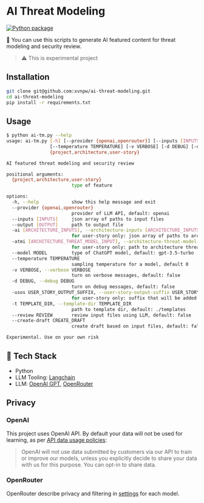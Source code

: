 # AI Threat Modeling

[![Python package](https://github.com/xvnpw/ai-threat-modeling/actions/workflows/build.yaml/badge.svg)](https://github.com/xvnpw/ai-threat-modeling/actions/workflows/build.yaml)

🤖 You can use this scripts to generate AI featured content for threat modeling and security review.

> ⚠️ This is experimental project

## Installation

```bash
git clone git@github.com:xvnpw/ai-threat-modeling.git
cd ai-threat-modeling
pip install -r requirements.txt
```

## Usage

```bash
$ python ai-tm.py --help
usage: ai-tm.py [-h] [--provider {openai,openrouter}] [--inputs [INPUTS]] [--output [OUTPUT]] [-ai [ARCHITECTURE_INPUTS]] [-atmi [ARCHITECTURE_THREAT_MODEL_INPUT]] [--model MODEL]
                [--temperature TEMPERATURE] [-v VERBOSE] [-d DEBUG] [-usos USER_STORY_OUTPUT_SUFFIX] [-t TEMPLATE_DIR] [--review REVIEW] [--create-draft CREATE_DRAFT]
                {project,architecture,user-story}

AI featured threat modeling and security review

positional arguments:
  {project,architecture,user-story}
                        type of feature

options:
  -h, --help            show this help message and exit
  --provider {openai,openrouter}
                        provider of LLM API, default: openai
  --inputs [INPUTS]     json array of paths to input files
  --output [OUTPUT]     path to output file
  -ai [ARCHITECTURE_INPUTS], --architecture-inputs [ARCHITECTURE_INPUTS]
                        for user-story only: json array of paths to architecture files
  -atmi [ARCHITECTURE_THREAT_MODEL_INPUT], --architecture-threat-model-input [ARCHITECTURE_THREAT_MODEL_INPUT]
                        for user-story only: path to architecture threat model file
  --model MODEL         type of ChatGPT model, default: gpt-3.5-turbo
  --temperature TEMPERATURE
                        sampling temperature for a model, default 0
  -v VERBOSE, --verbose VERBOSE
                        turn on verbose messages, default: false
  -d DEBUG, --debug DEBUG
                        turn on debug messages, default: false
  -usos USER_STORY_OUTPUT_SUFFIX, --user-story-output-suffix USER_STORY_OUTPUT_SUFFIX
                        for user-story only: suffix that will be added to input file name to create output file, default: _SECURITY
  -t TEMPLATE_DIR, --template-dir TEMPLATE_DIR
                        path to template dir, default: ./templates
  --review REVIEW       review input files using LLM, default: false
  --create-draft CREATE_DRAFT
                        create draft based on input files, default: false

Experimental. Use on your own risk
```

## 🚀 Tech Stack

- Python
- LLM Tooling: [Langchain](https://github.com/hwchase17/langchain)
- LLM: [OpenAI GPT](https://openai.com/), [OpenRouter](https://openrouter.ai/)

## Privacy

### OpenAI

This project uses OpenAI API. By default your data will not be used for learning, as per [API data usage policies](https://openai.com/policies/api-data-usage-policies):
> OpenAI will not use data submitted by customers via our API to train or improve our models, unless you explicitly decide to share your data with us for this purpose. You can opt-in to share data.

### OpenRouter

OpenRouter describe privacy and filtering in [settings](https://openrouter.ai/account) for each model.
